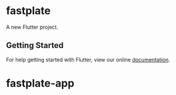 # fastplate

A new Flutter project.

## Getting Started

For help getting started with Flutter, view our online
[documentation](https://flutter.io/).
# fastplate-app
